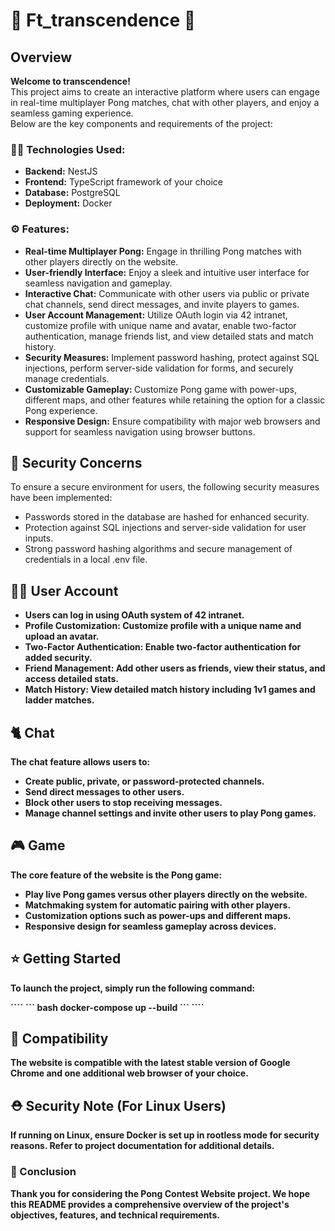 # 🚀 Ft_transcendence 🚀

<h2>Overview</h2>
<p><strong>Welcome to transcendence!</strong><br>
This project aims to create an interactive platform where users can engage in real-time multiplayer Pong matches, chat with other players, and enjoy a seamless gaming experience.<br>
Below are the key components and requirements of the project:
</p>

<h3>🧑‍💻 Technologies Used:</h3>
<ul>
  <li><strong>Backend:</strong> NestJS</li>
  <li><strong>Frontend:</strong> TypeScript framework of your choice</li>
  <li><strong>Database:</strong> PostgreSQL</li>
  <li><strong>Deployment:</strong> Docker</li>
</ul>

<h3>⚙️ Features:</h3>
<ul>
  <li><strong>Real-time Multiplayer Pong:</strong> Engage in thrilling Pong matches with other players directly on the website.</li>
  <li><strong>User-friendly Interface:</strong> Enjoy a sleek and intuitive user interface for seamless navigation and gameplay.</li>
  <li><strong>Interactive Chat:</strong> Communicate with other users via public or private chat channels, send direct messages, and invite players to games.</li>
  <li><strong>User Account Management:</strong> Utilize OAuth login via 42 intranet, customize profile with unique name and avatar, enable two-factor authentication, manage friends list, and view detailed stats and match history.</li>
  <li><strong>Security Measures:</strong> Implement password hashing, protect against SQL injections, perform server-side validation for forms, and securely manage credentials.</li>
  <li><strong>Customizable Gameplay: </strong> Customize Pong game with power-ups, different maps, and other features while retaining the option for a classic Pong experience.</li>
  <li><strong>Responsive Design:</strong> Ensure compatibility with major web browsers and support for seamless navigation using browser buttons.</li>
</ul>

<h2>🦺 Security Concerns</h2>
<p>To ensure a secure environment for users, the following security measures have been implemented:</p>
<ul>
  <li>Passwords stored in the database are hashed for enhanced security.</li>
  <li>Protection against SQL injections and server-side validation for user inputs.</li>
  <li>Strong password hashing algorithms and secure management of credentials in a local .env file.</li>
</ul>

<h2>🧑‍🦱 User Account</h2>
<ul>
  <li><strong><Login:</strong> Users can log in using OAuth system of 42 intranet.</li>
  <li><strong>Profile Customization:</strong> Customize profile with a unique name and upload an avatar.</li>
  <li><strong>Two-Factor Authentication:</strong> Enable two-factor authentication for added security.</li>
  <li><strong>Friend Management:</strong> Add other users as friends, view their status, and access detailed stats.</li>
  <li><strong>Match History:</strong> View detailed match history including 1v1 games and ladder matches.</li>
</ul>

<h2>🐈 Chat</h2>
<p>The chat feature allows users to:</p>
<ul>
  <li>Create public, private, or password-protected channels.</li>
  <li>Send direct messages to other users.</li>
  <li>Block other users to stop receiving messages.</li>
  <li>Manage channel settings and invite other users to play Pong games.</li>
</ul>

<h2>🎮 Game</h2>
<p>The core feature of the website is the Pong game:</p>
<ul>
  <li>Play live Pong games versus other players directly on the website.</li>
  <li>Matchmaking system for automatic pairing with other players.</li>
  <li>Customization options such as power-ups and different maps.</li>
  <li>Responsive design for seamless gameplay across devices.</li>
</ul>

<h2>⭐ Getting Started</h2>
<p>To launch the project, simply run the following command:</p>
````
```
bash docker-compose up --build
```
````


<h2>🔄 Compatibility</h2>
<p>The website is compatible with the latest stable version of Google Chrome and one additional web browser of your choice.</p>

<h2>⛑️ Security Note (For Linux Users)</h2>
<p>If running on Linux, ensure Docker is set up in rootless mode for security reasons. Refer to project documentation for additional details.</p>

<h3>🎉 Conclusion</h3>
<p>Thank you for considering the Pong Contest Website project. We hope this README provides a comprehensive overview of the project's objectives, features, and technical requirements.</p>
